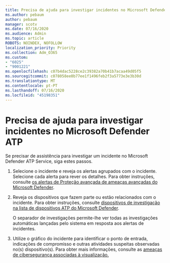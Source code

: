 ```yaml
---
title: Precisa de ajuda para investigar incidentes no Microsoft Defender ATP
ms.author: pebaum
author: pebaum
manager: scotv
ms.date: 07/16/2020
ms.audience: Admin
ms.topic: article
ROBOTS: NOINDEX, NOFOLLOW
localization_priority: Priority
ms.collection: Adm_O365
ms.custom:
- "6025"
- "9001221"
ms.openlocfilehash: c07b4dac5228ce2c39382a70b41b7acaa49d05f5
ms.sourcegitcommit: c078058ee0b77ee1f1496feb2f3a5773e3e3b30d
ms.translationtype: MT
ms.contentlocale: pt-PT
ms.lasthandoff: 07/16/2020
ms.locfileid: "45198351"
---
```

# <a name="need-help-investigating-incidents-in-microsoft-defender-atp"></a>Precisa de ajuda para investigar incidentes no Microsoft Defender ATP

Se precisar de assistência para investigar um incidente no Microsoft Defender ATP Service, siga estes passos.

1. Selecione o incidente e reveja os alertas agrupados com o incidente. Selecione cada alerta para rever os detalhes. Para obter instruções, consulte [os alertas de Proteção avançada de ameaças avançadas do Microsoft Defender](https://docs.microsoft.com/windows/security/threat-protection/microsoft-defender-atp/investigate-alerts).
2. Reveja os dispositivos que fazem parte ou estão relacionados com o incidente. Para obter instruções, consulte [dispositivos de investigação na lista de dispositivos ATP do Microsoft Defender](https://docs.microsoft.com/windows/security/threat-protection/microsoft-defender-atp/investigate-machines).<br/>
 
    O separador de investigações permite-lhe ver todas as investigações automáticas lançadas pelo sistema em resposta aos alertas de incidentes.
3. Utilize o gráfico do incidente para identificar o ponto de entrada, indicações de compromisso e outras atividades suspeitas observadas no(s) dispositivo(s). Para obter mais informações, consulte as [ameaças de cibersegurança associadas à visualização.](https://docs.microsoft.com/windows/security/threat-protection/microsoft-defender-atp/investigate-incidents#visualizing-associated-cybersecurity-threats)  